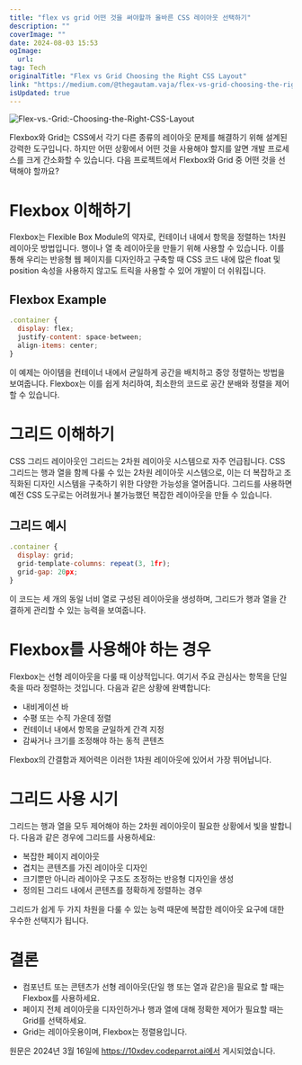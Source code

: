 ```yaml
---
title: "flex vs grid 어떤 것을 써야할까 올바른 CSS 레이아웃 선택하기"
description: ""
coverImage: ""
date: 2024-08-03 15:53
ogImage:
  url:
tag: Tech
originalTitle: "Flex vs Grid Choosing the Right CSS Layout"
link: "https://medium.com/@thegautam.vaja/flex-vs-grid-choosing-the-right-css-layout-02b9630b8907"
isUpdated: true
---
```


![Flex-vs.-Grid:-Choosing-the-Right-CSS-Layout](/assets/img/Flex-vs.-Grid:-Choosing-the-Right-CSS-Layout_0.png)

Flexbox와 Grid는 CSS에서 각기 다른 종류의 레이아웃 문제를 해결하기 위해 설계된 강력한 도구입니다. 하지만 어떤 상황에서 어떤 것을 사용해야 할지를 알면 개발 프로세스를 크게 간소화할 수 있습니다. 다음 프로젝트에서 Flexbox와 Grid 중 어떤 것을 선택해야 할까요?

# Flexbox 이해하기

Flexbox는 Flexible Box Module의 약자로, 컨테이너 내에서 항목을 정렬하는 1차원 레이아웃 방법입니다. 행이나 열 축 레이아웃을 만들기 위해 사용할 수 있습니다. 이를 통해 우리는 반응형 웹 페이지를 디자인하고 구축할 때 CSS 코드 내에 많은 float 및 position 속성을 사용하지 않고도 트릭을 사용할 수 있어 개발이 더 쉬워집니다.

<!-- seedividend - 사각형 -->

<ins class="adsbygoogle"
     style="display:block"
     data-ad-client="ca-pub-4877378276818686"
     data-ad-slot="1898504329"
     data-ad-format="auto"
     data-full-width-responsive="true"></ins>

<script>
     (adsbygoogle = window.adsbygoogle || []).push({});
</script>

## Flexbox Example

```js
.container {
  display: flex;
  justify-content: space-between;
  align-items: center;
}
```

이 예제는 아이템을 컨테이너 내에서 균일하게 공간을 배치하고 중앙 정렬하는 방법을 보여줍니다. Flexbox는 이를 쉽게 처리하여, 최소한의 코드로 공간 분배와 정렬을 제어할 수 있습니다.

# 그리드 이해하기

<!-- seedividend - 사각형 -->

<ins class="adsbygoogle"
     style="display:block"
     data-ad-client="ca-pub-4877378276818686"
     data-ad-slot="1898504329"
     data-ad-format="auto"
     data-full-width-responsive="true"></ins>

<script>
     (adsbygoogle = window.adsbygoogle || []).push({});
</script>

CSS 그리드 레이아웃인 그리드는 2차원 레이아웃 시스템으로 자주 언급됩니다. CSS 그리드는 행과 열을 함께 다룰 수 있는 2차원 레이아웃 시스템으로, 이는 더 복잡하고 조직화된 디자인 시스템을 구축하기 위한 다양한 가능성을 열어줍니다. 그리드를 사용하면 예전 CSS 도구로는 어려웠거나 불가능했던 복잡한 레이아웃을 만들 수 있습니다.

## 그리드 예시

```js
.container {
  display: grid;
  grid-template-columns: repeat(3, 1fr);
  grid-gap: 20px;
}
```

이 코드는 세 개의 동일 너비 열로 구성된 레이아웃을 생성하며, 그리드가 행과 열을 간결하게 관리할 수 있는 능력을 보여줍니다.

<!-- seedividend - 사각형 -->

<ins class="adsbygoogle"
     style="display:block"
     data-ad-client="ca-pub-4877378276818686"
     data-ad-slot="1898504329"
     data-ad-format="auto"
     data-full-width-responsive="true"></ins>

<script>
     (adsbygoogle = window.adsbygoogle || []).push({});
</script>

# Flexbox를 사용해야 하는 경우

Flexbox는 선형 레이아웃을 다룰 때 이상적입니다. 여기서 주요 관심사는 항목을 단일 축을 따라 정렬하는 것입니다. 다음과 같은 상황에 완벽합니다:

- 내비게이션 바
- 수평 또는 수직 가운데 정렬
- 컨테이너 내에서 항목을 균일하게 간격 지정
- 감싸거나 크기를 조정해야 하는 동적 콘텐츠

Flexbox의 간결함과 제어력은 이러한 1차원 레이아웃에 있어서 가장 뛰어납니다.

<!-- seedividend - 사각형 -->

<ins class="adsbygoogle"
     style="display:block"
     data-ad-client="ca-pub-4877378276818686"
     data-ad-slot="1898504329"
     data-ad-format="auto"
     data-full-width-responsive="true"></ins>

<script>
     (adsbygoogle = window.adsbygoogle || []).push({});
</script>

# 그리드 사용 시기

그리드는 행과 열을 모두 제어해야 하는 2차원 레이아웃이 필요한 상황에서 빛을 발합니다. 다음과 같은 경우에 그리드를 사용하세요:

- 복잡한 페이지 레이아웃
- 겹치는 콘텐츠를 가진 레이아웃 디자인
- 크기뿐만 아니라 레이아웃 구조도 조정하는 반응형 디자인을 생성
- 정의된 그리드 내에서 콘텐츠를 정확하게 정렬하는 경우

그리드가 쉽게 두 가지 차원을 다룰 수 있는 능력 때문에 복잡한 레이아웃 요구에 대한 우수한 선택지가 됩니다.

<!-- seedividend - 사각형 -->

<ins class="adsbygoogle"
     style="display:block"
     data-ad-client="ca-pub-4877378276818686"
     data-ad-slot="1898504329"
     data-ad-format="auto"
     data-full-width-responsive="true"></ins>

<script>
     (adsbygoogle = window.adsbygoogle || []).push({});
</script>

# 결론

- 컴포넌트 또는 콘텐츠가 선형 레이아웃(단일 행 또는 열과 같은)을 필요로 할 때는 Flexbox를 사용하세요.
- 페이지 전체 레이아웃을 디자인하거나 행과 열에 대해 정확한 제어가 필요할 때는 Grid를 선택하세요.
- Grid는 레이아웃용이며, Flexbox는 정렬용입니다.

원문은 2024년 3월 16일에 https://10xdev.codeparrot.ai에서 게시되었습니다.
